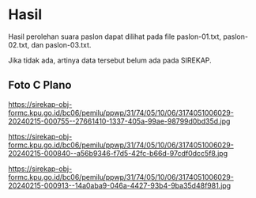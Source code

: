 # Hasil

Hasil perolehan suara paslon dapat dilihat pada file paslon-01.txt, paslon-02.txt, dan paslon-03.txt.

Jika tidak ada, artinya data tersebut belum ada pada SIREKAP.

## Foto C Plano

https://sirekap-obj-formc.kpu.go.id/bc06/pemilu/ppwp/31/74/05/10/06/3174051006029-20240215-000755--27661410-1337-405a-99ae-98799d0bd35d.jpg

https://sirekap-obj-formc.kpu.go.id/bc06/pemilu/ppwp/31/74/05/10/06/3174051006029-20240215-000840--a56b9346-f7d5-42fc-b66d-97cdf0dcc5f8.jpg

https://sirekap-obj-formc.kpu.go.id/bc06/pemilu/ppwp/31/74/05/10/06/3174051006029-20240215-000913--14a0aba9-046a-4427-93b4-9ba35d48f981.jpg
